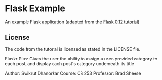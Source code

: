 # Flask Example

An example Flask application (adapted from the [Flask 0.12 tutorial](https://www.iwu.edu/~mliffito/flask_tutorial/))

## License

The code from the tutorial is licensed as stated in the LICENSE file.

Flaskr Plus: Gives the user the ability to assign a user-provided category to each post, and display each post's category underneath its title

Author: Swikrut Dhanorkar
Course: CS 253
Professor: Brad Sheese
